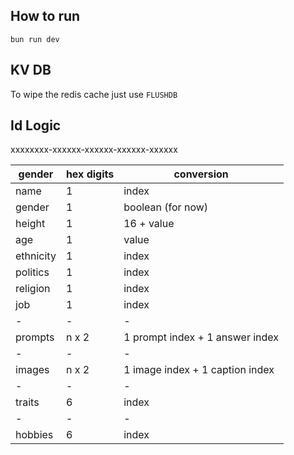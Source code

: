 ## How to run

```
bun run dev
```

## KV DB

To wipe the redis cache just use `FLUSHDB`

## Id Logic

xxxxxxxx-xxxxxx-xxxxxx-xxxxxx-xxxxxx

| gender    | hex digits | conversion                      |
| --------- | ---------- | ------------------------------- |
| name      | 1          | index                           |
| gender    | 1          | boolean (for now)               |
| height    | 1          | 16 + value                      |
| age       | 1          | value                           |
| ethnicity | 1          | index                           |
| politics  | 1          | index                           |
| religion  | 1          | index                           |
| job       | 1          | index                           |
| -         | -          | -                               |
| prompts   | n x 2      | 1 prompt index + 1 answer index |
| -         | -          | -                               |
| images    | n x 2      | 1 image index + 1 caption index |
| -         | -          | -                               |
| traits    | 6          | index                           |
| -         | -          | -                               |
| hobbies   | 6          | index                           |
